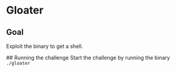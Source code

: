 # Gloater

## Goal
Exploit the binary to get a shell.

## Running the challenge
Start the challenge by running the binary `./gloater`
